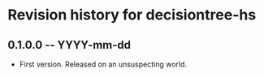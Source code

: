 # Revision history for decisiontree-hs

## 0.1.0.0  -- YYYY-mm-dd

* First version. Released on an unsuspecting world.
